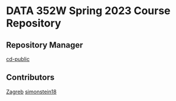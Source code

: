 # DATA 352W Spring 2023 Course Repository 
## Repository Manager
[cd-public](https://cd-public.github.io/)
## Contributors
[Zagreb](https://zagreb-ethf23.github.io/)
[simonstein18](https://github.com/simonstein18/simonstein18.github.io)
